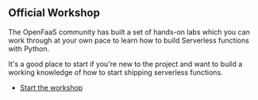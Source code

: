 ## Official Workshop

The OpenFaaS community has built a set of hands-on labs which you can work through at your own pace to learn how to build Serverless functions with Python.

It's a good place to start if you're new to the project and want to build a working knowledge of how to start shipping serverless functions.

* [Start the workshop](https://github.com/openfaas/workshop)
